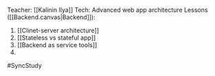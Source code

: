 Teacher: [[Kalinin Ilya]]
Tech: Advanced web app architecture
Lessons ([[Backend.canvas|Backend]]):
1. [[Clinet-server architecture]]
2. [[Stateless vs stateful app]]
3. [[Backend as service tools]]
4. 
#SyncStudy